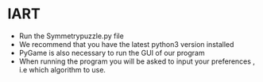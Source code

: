 # IART

- Run the Symmetrypuzzle.py file
- We recommend that you have the latest python3 version installed
- PyGame is also necessary to run the GUI of our program
- When running the program you will be asked to input your preferences , i.e which algorithm to use.

